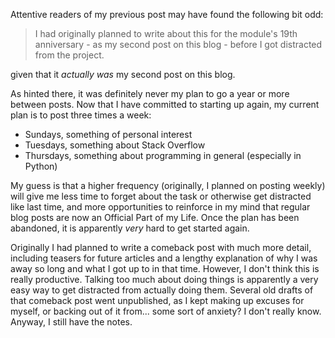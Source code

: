 <!--
.. title:  Ah yes, I'm back, by the way
.. date:   2023-04-09
.. categories: meta
-->

Attentive readers of my previous post may have found the following bit odd:

> I had originally planned to write about this for the module's 19th anniversary - as my second post on this blog - before I got distracted from the project.

given that it *actually was* my second post on this blog.

<!-- TEASER_END -->

As hinted there, it was definitely never my plan to go a year or more between posts. Now that I have committed to starting up again, my current plan is to post three times a week:

* Sundays, something of personal interest
* Tuesdays, something about Stack Overflow
* Thursdays, something about programming in general (especially in Python)

My guess is that a higher frequency (originally, I planned on posting weekly) will give me less time to forget about the task or otherwise get distracted like last time, and more opportunities to reinforce in my mind that regular blog posts are now an Official Part of my Life. Once the plan has been abandoned, it is apparently *very* hard to get started again.

Originally I had planned to write a comeback post with much more detail, including teasers for future articles and a lengthy explanation of why I was away so long and what I got up to in that time. However, I don't think this is really productive. Talking too much about doing things is apparently a very easy way to get distracted from actually doing them. Several old drafts of that comeback post went unpublished, as I kept making up excuses for myself, or backing out of it from... some sort of anxiety? I don't really know. Anyway, I still have the notes.
